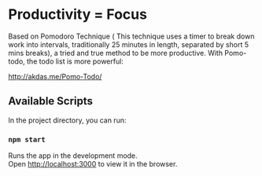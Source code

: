# Productivity = Focus
Based on Pomodoro Technique ( This technique uses a timer to break down work into intervals, traditionally 25 minutes in length, separated by short 5 mins breaks), a tried and true method to be more productive.
With Pomo-todo, the todo list is more powerful:

http://akdas.me/Pomo-Todo/

## Available Scripts

In the project directory, you can run:

### `npm start`

Runs the app in the development mode.\
Open [http://localhost:3000](http://localhost:3000) to view it in the browser.
